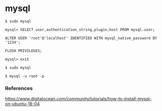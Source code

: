 # mysql

`$ sudo mysql`

`mysql> SELECT user,authentication_string,plugin,host FROM mysql.user;`

`ALTER USER 'root'@'localhost' IDENTIFIED WITH mysql_native_password BY '1234';`

`FLUSH PRIVILEGES;`

`mysql> exit`

`$ sudo mysql`

`$ mysql -u root -p`

### References

<https://www.digitalocean.com/community/tutorials/how-to-install-mysql-on-ubuntu-18-04>
